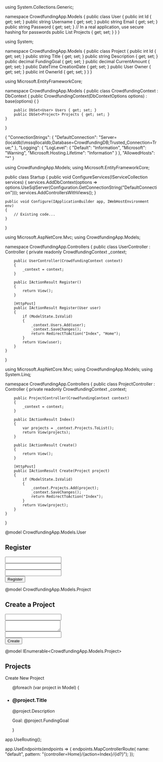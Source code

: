    using System.Collections.Generic;

   namespace CrowdfundingApp.Models
   {
       public class User
       {
           public int Id { get; set; }
           public string Username { get; set; }
           public string Email { get; set; }
           public string Password { get; set; }  // In a real application, use secure hashing for passwords
           public List<Project> Projects { get; set; }
       }
   }

   using System;

   namespace CrowdfundingApp.Models
   {
       public class Project
       {
           public int Id { get; set; }
           public string Title { get; set; }
           public string Description { get; set; }
           public decimal FundingGoal { get; set; }
           public decimal CurrentAmount { get; set; }
           public DateTime CreationDate { get; set; }
           public User Owner { get; set; }
           public int OwnerId { get; set; }
       }
   }

using Microsoft.EntityFrameworkCore;

namespace CrowdfundingApp.Models
{
    public class CrowdfundingContext : DbContext
    {
        public CrowdfundingContext(DbContextOptions<CrowdfundingContext> options) : base(options) { }

        public DbSet<User> Users { get; set; }
        public DbSet<Project> Projects { get; set; }
    }
}

{
  "ConnectionStrings": {
    "DefaultConnection": "Server=(localdb)\\mssqllocaldb;Database=CrowdfundingDB;Trusted_Connection=True;"
  },
  "Logging": {
    "LogLevel": {
      "Default": "Information",
      "Microsoft": "Warning",
      "Microsoft.Hosting.Lifetime": "Information"
    }
  },
  "AllowedHosts": "*"
}


using CrowdfundingApp.Models;
using Microsoft.EntityFrameworkCore;

public class Startup
{
    public void ConfigureServices(IServiceCollection services)
    {
        services.AddDbContext<CrowdfundingContext>(options => 
            options.UseSqlServer(Configuration.GetConnectionString("DefaultConnection")));
        services.AddControllersWithViews();
    }

    public void Configure(IApplicationBuilder app, IWebHostEnvironment env)
    {
        // Existing code...
    }
}

using Microsoft.AspNetCore.Mvc;
using CrowdfundingApp.Models;

namespace CrowdfundingApp.Controllers
{
    public class UserController : Controller
    {
        private readonly CrowdfundingContext _context;

        public UserController(CrowdfundingContext context)
        {
            _context = context;
        }

        public IActionResult Register()
        {
            return View();
        }

        [HttpPost]
        public IActionResult Register(User user)
        {
            if (ModelState.IsValid)
            {
                _context.Users.Add(user);
                _context.SaveChanges();
                return RedirectToAction("Index", "Home");
            }
            return View(user);
        }
    }
}

using Microsoft.AspNetCore.Mvc;
using CrowdfundingApp.Models;
using System.Linq;

namespace CrowdfundingApp.Controllers
{
    public class ProjectController : Controller
    {
        private readonly CrowdfundingContext _context;

        public ProjectController(CrowdfundingContext context)
        {
            _context = context;
        }

        public IActionResult Index()
        {
            var projects = _context.Projects.ToList();
            return View(projects);
        }

        public IActionResult Create()
        {
            return View();
        }

        [HttpPost]
        public IActionResult Create(Project project)
        {
            if (ModelState.IsValid)
            {
                _context.Projects.Add(project);
                _context.SaveChanges();
                return RedirectToAction("Index");
            }
            return View(project);
        }
    }
}


   @model CrowdfundingApp.Models.User

   <h2>Register</h2>

   <form asp-action="Register" method="post">
       <div>
           <label asp-for="Username"></label>
           <input asp-for="Username" />
       </div>
       <div>
           <label asp-for="Email"></label>
           <input asp-for="Email" />
       </div>
       <div>
           <label asp-for="Password"></label>
           <input asp-for="Password" type="password" />
       </div>
       <button type="submit">Register</button>
   </form>


   @model CrowdfundingApp.Models.Project

   <h2>Create a Project</h2>

   <form asp-action="Create" method="post">
       <div>
           <label asp-for="Title"></label>
           <input asp-for="Title" />
       </div>
       <div>
           <label asp-for="Description"></label>
           <textarea asp-for="Description"></textarea>
       </div>
       <div>
           <label asp-for="FundingGoal"></label>
           <input asp-for="FundingGoal" />
       </div>
       <button type="submit">Create</button>
   </form>

   @model IEnumerable<CrowdfundingApp.Models.Project>

   <h2>Projects</h2>

   <a asp-controller="Project" asp-action="Create">Create New Project</a>

   <ul>
       @foreach (var project in Model)
       {
           <li>
               <h3>@project.Title</h3>
               <p>@project.Description</p>
               <p>Goal: @project.FundingGoal</p>
           </li>
       }
   </ul>

app.UseRouting();

app.UseEndpoints(endpoints =>
{
    endpoints.MapControllerRoute(
        name: "default",
        pattern: "{controller=Home}/{action=Index}/{id?}");
});
